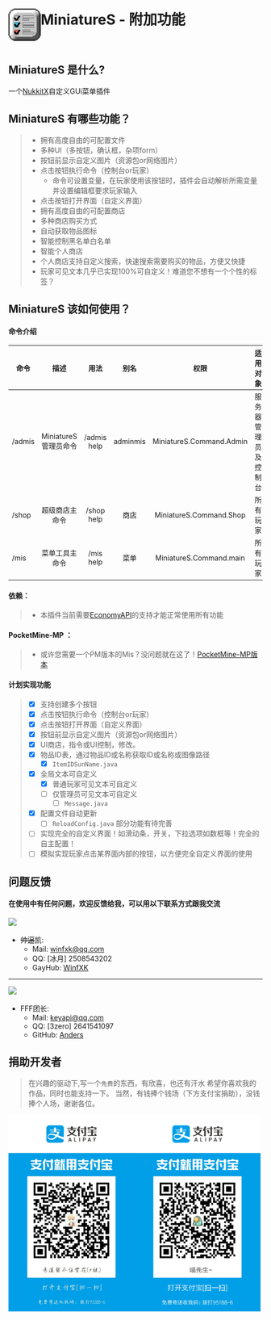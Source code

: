 <h1>MiniatureS - 附加功能<img src="https://raw.githubusercontent.com/xkmp/Test/master/MiniatureS-Logo.png" height="64" width="64" align="left"></img></h1>
<br>

## MiniatureS 是什么?

一个[NukkitX](https://github.com/NukkitX/Nukkit)自定义GUi菜单插件

## MiniatureS 有哪些功能？
> - 拥有高度自由的可配置文件
> - 多种UI（多按钮，确认框，杂项form）
> - 按钮前显示自定义图片（资源包or网络图片）
> - 点击按钮执行命令（控制台or玩家）
> 	- 命令可设置变量，在玩家使用该按钮时，插件会自动解析所需变量并设置编辑框要求玩家输入
> - 点击按钮打开界面（自定义界面）
> - 拥有高度自由的可配置商店
> - 多种商店购买方式
> - 自动获取物品图标
> - 智能控制黑名单白名单
> - 智能个人商店
> - 个人商店支持自定义搜索，快速搜索需要购买的物品，方便又快捷
> - 玩家可见文本几乎已实现100%可自定义！难道您不想有一个个性的标签？
## MiniatureS 该如何使用？

#### 命令介绍

| 命令 | 描述 | 用法 | 别名 | 权限 | 适用对象 |
| ---- | :--: | :--: | :--: | :--: | :--: |
| /admis | MiniatureS管理员命令 | /admis help | adminmis | MiniatureS.Command.Admin | 服务器管理员及控制台 |
| /shop | 超级商店主命令 | /shop help | 商店 | MiniatureS.Command.Shop | 所有玩家 |
| /mis | 菜单工具主命令 | /mis help | 菜单 | MiniatureS.Command.main | 所有玩家 |


#### 依赖：
> - 本插件当前需要[EconomyAPI](https://nukkitx.com/resources/economyapi.14/)的支持才能正常使用所有功能
#### PocketMine-MP ：
> - 或许您需要一个PM版本的Mis？没问题就在这了！[PocketMine-MP版本](https://github.com/xkmp/MiniatureS-PHP)
#### 计划实现功能
> - [x] 支持创建多个按钮
> - [x] 点击按钮执行命令（控制台or玩家）
> - [x] 点击按钮打开界面（自定义界面）
> - [x] 按钮前显示自定义图片（资源包or网络图片）
> - [x] UI商店，指令或UI控制，修改。
> - [x] 物品ID表，通过物品ID或名称获取ID或名称或图像路径
>   - [x] `ItemIDSunName.java`
> - [x] 全局文本可自定义
>	- [x] 普通玩家可见文本可自定义
>	- [ ] 仅管理员可见文本可自定义
>		- [ ] `Message.java`
> - [x] 配置文件自动更新
>	- [ ] `ReloadConfig.java` 部分功能有待完善
> - [ ] 实现完全的自定义界面！如滑动条，开关，下拉选项如数框等！完全的自主配置！
> - [ ] 模拟实现玩家点击某界面内部的按钮，以方便完全自定义界面的使用
## 问题反馈
#### 在使用中有任何问题，欢迎反馈给我，可以用以下联系方式跟我交流

![](http://q2.qlogo.cn/headimg_dl?bs=2508543202&dst_uin=2508543202&dst_uin=2508543202&;dst_uin=2508543202&spec=100&url_enc=0&referer=bu_interface&term_type=PC)
- ~~帅逼~~凯:
  - Mail: winfxk@qq.com
  - QQ: [冰月] 2508543202
  - GayHub: [WinfXK](https://github.com/WinfXK)
---
![](http://q2.qlogo.cn/headimg_dl?bs=2641541097&dst_uin=2641541097&dst_uin=2641541097&;dst_uin=2641541097&spec=100&url_enc=0&referer=bu_interface&term_type=PC)
- FFF团长:
  - Mail: keyapi@qq.com
  - QQ: [3zero] 2641541097
  - GitHub: [Anders](https://github.com/Anders233)

## 捐助开发者

> 在兴趣的驱动下,写一个`免费`的东西，有欣喜，也还有汗水
> 希望你喜欢我的作品，同时也能支持一下。
> 当然，有钱捧个钱场（下方支付宝捐助），没钱捧个人场，谢谢各位。

<img src="https://raw.githubusercontent.com/xkmp/Test/master/Alipay-WinfXK.jpg" height="389" width="250" align="left"></img>
<img src="https://raw.githubusercontent.com/xkmp/Test/master/Alipay-FFF.jpg" height="389" width="250" align="left"></img>
